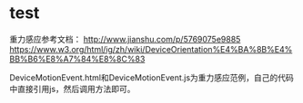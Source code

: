 # test
重力感应参考文档：
  http://www.jianshu.com/p/5769075e9885
  https://www.w3.org/html/ig/zh/wiki/DeviceOrientation%E4%BA%8B%E4%BB%B6%E8%A7%84%E8%8C%83
  
DeviceMotionEvent.html和DeviceMotionEvent.js为重力感应范例，自己的代码中直接引用js，然后调用方法即可。
